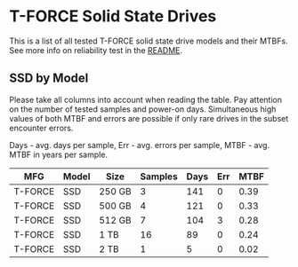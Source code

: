 T-FORCE Solid State Drives
==========================

This is a list of all tested T-FORCE solid state drive models and their MTBFs. See
more info on reliability test in the [README](https://github.com/linuxhw/SMART).

SSD by Model
------------

Please take all columns into account when reading the table. Pay attention on the
number of tested samples and power-on days. Simultaneous high values of both MTBF
and errors are possible if only rare drives in the subset encounter errors.

Days - avg. days per sample,
Err  - avg. errors per sample,
MTBF - avg. MTBF in years per sample.

| MFG       | Model              | Size   | Samples | Days  | Err   | MTBF |
|-----------|--------------------|--------|---------|-------|-------|------|
| T-FORCE   | SSD                | 250 GB | 3       | 141   | 0     | 0.39   |
| T-FORCE   | SSD                | 500 GB | 4       | 121   | 0     | 0.33   |
| T-FORCE   | SSD                | 512 GB | 7       | 104   | 3     | 0.28   |
| T-FORCE   | SSD                | 1 TB   | 16      | 89    | 0     | 0.24   |
| T-FORCE   | SSD                | 2 TB   | 1       | 5     | 0     | 0.02   |
